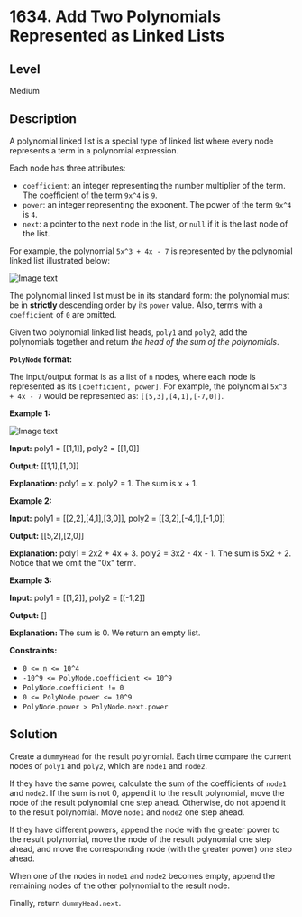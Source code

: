 # 1634. Add Two Polynomials Represented as Linked Lists
## Level
Medium

## Description
A polynomial linked list is a special type of linked list where every node represents a term in a polynomial expression.

Each node has three attributes:

* `coefficient`: an integer representing the number multiplier of the term. The coefficient of the term `9x^4` is `9`.
* `power`: an integer representing the exponent. The power of the term `9x^4` is `4`.
* `next`: a pointer to the next node in the list, or `null` if it is the last node of the list.

For example, the polynomial `5x^3 + 4x - 7` is represented by the polynomial linked list illustrated below:

![Image text](https://assets.leetcode.com/uploads/2020/09/30/polynomial2.png)

The polynomial linked list must be in its standard form: the polynomial must be in **strictly** descending order by its `power` value. Also, terms with a `coefficient` of `0` are omitted.

Given two polynomial linked list heads, `poly1` and `poly2`, add the polynomials together and return *the head of the sum of the polynomials*.

**`PolyNode` format:**

The input/output format is as a list of `n` nodes, where each node is represented as its `[coefficient, power]`. For example, the polynomial `5x^3 + 4x - 7` would be represented as: `[[5,3],[4,1],[-7,0]]`.

**Example 1:**

![Image text](https://assets.leetcode.com/uploads/2020/10/14/ex1.png)

**Input:** poly1 = [[1,1]], poly2 = [[1,0]]

**Output:** [[1,1],[1,0]]

**Explanation:** poly1 = x. poly2 = 1. The sum is x + 1.

**Example 2:**

**Input:** poly1 = [[2,2],[4,1],[3,0]], poly2 = [[3,2],[-4,1],[-1,0]]

**Output:** [[5,2],[2,0]]

**Explanation:** poly1 = 2x2 + 4x + 3. poly2 = 3x2 - 4x - 1. The sum is 5x2 + 2. Notice that we omit the "0x" term.

**Example 3:**

**Input:** poly1 = [[1,2]], poly2 = [[-1,2]]

**Output:** []

**Explanation:** The sum is 0. We return an empty list.

**Constraints:**

* `0 <= n <= 10^4`
* `-10^9 <= PolyNode.coefficient <= 10^9`
* `PolyNode.coefficient != 0`
* `0 <= PolyNode.power <= 10^9`
* `PolyNode.power > PolyNode.next.power`

## Solution
Create a `dummyHead` for the result polynomial. Each time compare the current nodes of `poly1` and `poly2`, which are `node1` and `node2`.

If they have the same power, calculate the sum of the coefficients of `node1` and `node2`. If the sum is not 0, append it to the result polynomial, move the node of the result polynomial one step ahead. Otherwise, do not append it to the result polynomial. Move `node1` and `node2` one step ahead.

If they have different powers, append the node with the greater power to the result polynomial, move the node of the result polynomial one step ahead, and move the corresponding node (with the greater power) one step ahead.

When one of the nodes in `node1` and `node2` becomes empty, append the remaining nodes of the other polynomial to the result node.

Finally, return `dummyHead.next`.
